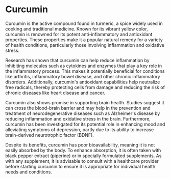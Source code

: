 <!--
source: GPT-4o
aka: turmeric
cf: turmeric
tags: herbals
-->

# Curcumin

Curcumin is the active compound found in turmeric, a spice widely used in cooking and traditional medicine. Known for its vibrant yellow color, curcumin is renowned for its potent anti-inflammatory and antioxidant properties. These properties make it a popular natural remedy for a variety of health conditions, particularly those involving inflammation and oxidative stress.

Research has shown that curcumin can help reduce inflammation by inhibiting molecules such as cytokines and enzymes that play a key role in the inflammatory process. This makes it potentially beneficial for conditions like arthritis, inflammatory bowel disease, and other chronic inflammatory disorders. Additionally, curcumin's antioxidant capabilities help neutralize free radicals, thereby protecting cells from damage and reducing the risk of chronic diseases like heart disease and cancer.

Curcumin also shows promise in supporting brain health. Studies suggest it can cross the blood-brain barrier and may help in the prevention and treatment of neurodegenerative diseases such as Alzheimer's disease by reducing inflammation and oxidative stress in the brain. Furthermore, curcumin has been investigated for its potential role in enhancing mood and alleviating symptoms of depression, partly due to its ability to increase brain-derived neurotrophic factor (BDNF).

Despite its benefits, curcumin has poor bioavailability, meaning it is not easily absorbed by the body. To enhance absorption, it is often taken with black pepper extract (piperine) or in specially formulated supplements. As with any supplement, it is advisable to consult with a healthcare provider before starting curcumin to ensure it is appropriate for individual health needs and conditions.
